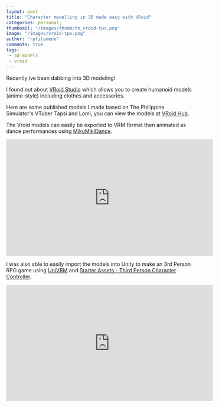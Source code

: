 ```yaml
---
layout: post
title: "Character modelling in 3D made easy with VRoid"
categories: personal;
thumbnail: "/images/thumb/th_vroid-tps.png"
image: "/images/vroid-tps.png"
author: "rpfilomeno"
comments: true
tags:
 - 3d-models
 - vroid
---
```


Recently ive been dabbing into 3D modeling!

<!--break-->

I found out about [VRoid Studio](https://vroid.com/en/studio) which allows you to create humanoid models (anime-style) including clothes and accessories. 



Here are some published models I made based on The Philippine Simulator's VTuber Tapsi and Lomi, you can view the models at [VRoid Hub](https://hub.vroid.com/en/characters/2056041647174037182).



The Vroid models can easily be exported to VRM format then animated as dance performances using [MikuMikiDance](https://learnmmd.com/).
<br/>
<iframe width="560" height="315" src="https://www.youtube.com/embed/wALBzJF4VKc" title="YouTube video player" frameborder="0" allow="accelerometer; autoplay; clipboard-write; encrypted-media; gyroscope; picture-in-picture" allowfullscreen></iframe>



I was also able to easily import the models into Unity to make an 3rd Person RPG game using [UniVRM](https://github.com/vrm-c/UniVRM) and [Starter Assets - Third Person Character Controller](https://assetstore.unity.com/packages/essentials/starter-assets-third-person-character-controller-196526?aid=1011liAjm).
<br/>
<iframe width="560" height="315" src="https://www.youtube.com/embed/AnIskBhwdoc" title="YouTube video player" frameborder="0" allow="accelerometer; autoplay; clipboard-write; encrypted-media; gyroscope; picture-in-picture" allowfullscreen></iframe>
